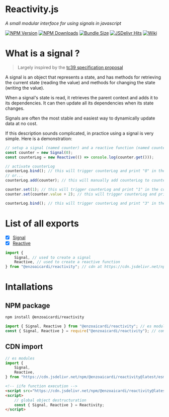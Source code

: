 # Reactivity.js

_A small modular interface for using signals in javascript_

[![NPM Version](https://img.shields.io/npm/v/@enzoaicardi/reactivity.svg?style=for-the-badge)](https://www.npmjs.com/package/@enzoaicardi/reactivity)
[![NPM Downloads](https://img.shields.io/npm/dm/@enzoaicardi/reactivity.svg?style=for-the-badge)](https://www.npmjs.com/package/@enzoaicardi/reactivity)
[![Bundle Size](https://img.shields.io/bundlephobia/minzip/@enzoaicardi/reactivity?style=for-the-badge)](https://www.npmjs.com/package/@enzoaicardi/reactivity)
[![JSDelivr Hits](https://img.shields.io/jsdelivr/npm/hm/@enzoaicardi/reactivity?style=for-the-badge)](https://www.jsdelivr.com/package/npm/@enzoaicardi/reactivity)
[![Wiki](https://img.shields.io/badge/Wiki-Documentation-blue?style=for-the-badge)](https://github.com/enzoaicardi/reactivity/tree/main/wiki/README.md)

# What is a signal ?

> Largely inspired by the [tc39 specification proposal](https://github.com/tc39/proposal-signals)

A signal is an object that represents a state, and has methods for retrieving the current state (reading the value) and methods for changing the state (writing the value).

When a signal's state is read, it retrieves the parent context and adds it to its dependencies. It can then update all its dependencies when its state changes.

Signals are often the most stable and easiest way to dynamically update data at no cost.

If this description sounds complicated, in practice using a signal is very simple. Here is a demonstration:

```js
// setup a signal (named counter) and a reactive function (named counterLog)
const counter = new Signal(0);
const counterLog = new Reactive(() => console.log(counter.get()));

// activate counterLog
counterLog.bind(); // this will trigger counterLog and print "0" in the console
// or...
counterLog.add(counter); // this will manually add counterLog to counter dependencies

counter.set(1); // this will trigger counterLog and print "1" in the console
counter.set(counter.value + 2); // this will trigger counterLog and print "3" in the console

counterLog.bind(); // this will trigger counterLog and print "3" in the console
```

# List of all exports

-   [x] [Signal](https://github.com/enzoaicardi/reactivity/tree/main/wiki/classes/signal.md)
-   [x] [Reactive](https://github.com/enzoaicardi/reactivity/tree/main/wiki/classes/reactive.md)

```js
import {
    Signal, // used to create a signal
    Reactive, // used to create a reactive function
} from "@enzoaicardi/reactivity"; // cdn at https://cdn.jsdelivr.net/npm/@enzoaicardi/reactivity@latest/esm/reactivity.js
```

# Intallations

## NPM package

```bash
npm install @enzoaicardi/reactivity
```

```js
import { Signal, Reactive } from "@enzoaicardi/reactivity"; // es modules
const { Signal, Reactive } = require("@enzoaicardi/reactivity"); // commonjs modules
```

## CDN import

```js
// es modules
import {
    Signal,
    Reactive,
} from "https://cdn.jsdelivr.net/npm/@enzoaicardi/reactivity@latest/esm/reactivity.js";
```

```html
<!-- iife function execution -->
<script src="https://cdn.jsdelivr.net/npm/@enzoaicardi/reactivity@latest/iife/reactivity.js"></script>
<script>
    // global object destructuration
    const { Signal, Reactive } = Reactivity;
</script>
```
